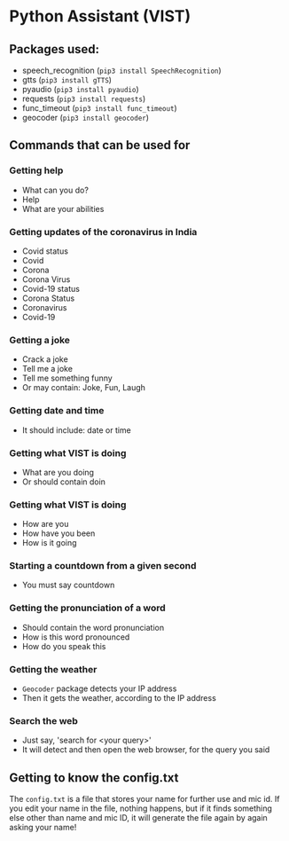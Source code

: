 # Python Assistant (VIST)

## Packages used:

- speech_recognition (`pip3 install SpeechRecognition`)
- gtts (`pip3 install gTTS`)
- pyaudio (`pip3 install pyaudio`)
- requests (`pip3 install requests`)
- func_timeout (`pip3 install func_timeout`)
- geocoder (`pip3 install geocoder`)

## Commands that can be used for

### Getting help

- What can you do?
- Help
- What are your abilities

### Getting updates of the coronavirus in India

- Covid status
- Covid
- Corona
- Corona Virus
- Covid-19 status
- Corona Status
- Coronavirus
- Covid-19

### Getting a joke

- Crack a joke
- Tell me a joke
- Tell me something funny
- Or may contain: Joke, Fun, Laugh

### Getting date and time

- It should include: date or time

### Getting what VIST is doing

- What are you doing
- Or should contain doin

### Getting what VIST is doing

- How are you
- How have you been
- How is it going

### Starting a countdown from a given second

- You must say countdown

### Getting the pronunciation of a word

- Should contain the word pronunciation
- How is this word pronounced
- How do you speak this

### Getting the weather

- `Geocoder` package detects your IP address
- Then it gets the weather, according to the IP address

### Search the web

- Just say, 'search for &lt;your query&gt;'
- It will detect and then open the web browser, for the query you said

## Getting to know the config.txt

The `config.txt` is a file that stores your name for further use and mic id. If you edit your name in the file, nothing happens, but if it finds something else other than name and mic ID, it will generate the file again by again asking your name!
